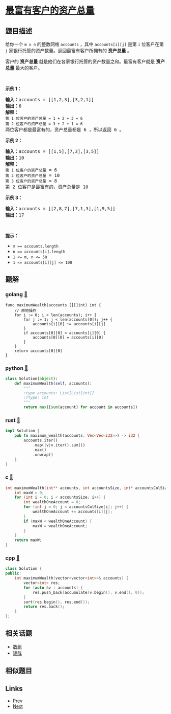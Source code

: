 
# [最富有客户的资产总量](https://leetcode-cn.com/problems/richest-customer-wealth)

## 题目描述

<p>给你一个 <code>m x n</code> 的整数网格 <code>accounts</code> ，其中 <code>accounts[i][j]</code> 是第 <code>i​​​​​<sup>​​​​​​</sup>​</code> 位客户在第 <code>j</code> 家银行托管的资产数量。返回最富有客户所拥有的 <strong>资产总量</strong> 。</p>

<p>客户的 <strong>资产总量</strong> 就是他们在各家银行托管的资产数量之和。最富有客户就是 <strong>资产总量</strong> 最大的客户。</p>

<p> </p>

<p><strong>示例 1：</strong></p>

<pre><strong>输入：</strong>accounts = [[1,2,3],[3,2,1]]
<strong>输出：</strong>6
<strong>解释：</strong>
<code>第 1 位客户的资产总量 = 1 + 2 + 3 = 6
第 2 位客户的资产总量 = 3 + 2 + 1 = 6
</code>两位客户都是最富有的，资产总量都是 6 ，所以返回 6 。
</pre>

<p><strong>示例 2：</strong></p>

<pre><strong>输入：</strong>accounts = [[1,5],[7,3],[3,5]]
<strong>输出：</strong>10
<strong>解释：</strong>
<code>第 1 位客户的资产总量</code> = 6
<code>第 2 位客户的资产总量</code> = 10 
<code>第 3 位客户的资产总量</code> = 8
第 2 位客户是最富有的，资产总量是 10</pre>

<p><strong>示例 3：</strong></p>

<pre><strong>输入：</strong>accounts = [[2,8,7],[7,1,3],[1,9,5]]
<strong>输出：</strong>17
</pre>

<p> </p>

<p><strong>提示：</strong></p>

<ul>
	<li><code>m == accounts.length</code></li>
	<li><code>n == accounts[i].length</code></li>
	<li><code>1 &lt;= m, n &lt;= 50</code></li>
	<li><code>1 &lt;= accounts[i][j] &lt;= 100</code></li>
</ul>


## 题解

### golang [🔗](richest-customer-wealth.go) 
```golang
func maximumWealth(accounts [][]int) int {
    // 原地操作
    for i := 0; i < len(accounts); i++ {
        for j := 1; j < len(accounts[0]); j++ {
            accounts[i][0] += accounts[i][j]
        }
        if accounts[0][0] < accounts[i][0] {
            accounts[0][0] = accounts[i][0]
        }
    }
    return accounts[0][0]
}
```
### python [🔗](richest-customer-wealth.py) 
```python
class Solution(object):
    def maximumWealth(self, accounts):
        """
        :type accounts: List[List[int]]
        :rtype: int
        """
        return max([sum(account) for account in accounts])
```
### rust [🔗](richest-customer-wealth.rs) 
```rust
impl Solution {
    pub fn maximum_wealth(accounts: Vec<Vec<i32>>) -> i32 {
        accounts.iter()
            .map(|v|v.iter().sum())
            .max()
            .unwrap()
    }
}
```
### c [🔗](richest-customer-wealth.c) 
```c
int maximumWealth(int** accounts, int accountsSize, int* accountsColSize){
    int maxW = 0;
    for (int i = 0; i < accountsSize; i++) {
        int wealthOneAccount = 0;
        for (int j = 0; j < accountsColSize[i]; j++) {
            wealthOneAccount += accounts[i][j];
        }
        if (maxW < wealthOneAccount) {
            maxW = wealthOneAccount;
        } 
    }
    return maxW;
}
```
### cpp [🔗](richest-customer-wealth.cpp) 
```cpp
class Solution {
public:
    int maximumWealth(vector<vector<int>>& accounts) {
        vector<int> res;
        for (auto &v : accounts) {
            res.push_back(accumulate(v.begin(), v.end(), 0));
        }
        sort(res.begin(), res.end());
        return res.back();
    }
};
```


## 相关话题

- [数组](../../tags/array.md) 
- [矩阵](../../tags/matrix.md) 


## 相似题目



## Links

- [Prev](../merge-in-between-linked-lists/README.md) 
- [Next](../delete-the-middle-node-of-a-linked-list/README.md) 

